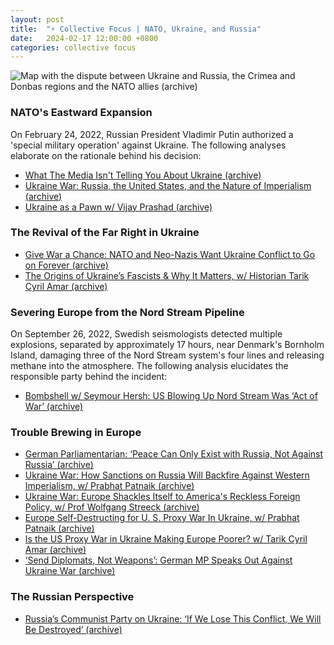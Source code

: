 ```yaml
---
layout: post
title:  "⚡️ Collective Focus | NATO, Ukraine, and Russia"
date:   2024-02-17 12:00:00 +0800
categories: collective focus
---
```


![Map with the dispute between Ukraine and Russia, the Crimea and Donbas regions and the NATO allies (archive)](https://as1.ftcdn.net/v2/jpg/04/85/89/14/1000_F_485891477_x1IHGTG2NzXCUks2XAo5HzAFBfCWaech.jpg)

### NATO's Eastward Expansion

On February 24, 2022, Russian President Vladimir Putin authorized a 'special military operation' against Ukraine. The following analyses elaborate on the rationale behind his decision:

* [What The Media Isn't Telling You About Ukraine (archive)](https://youtu.be/d6HdxeAJtL0?si=6FmdLBnYF9lI8lvx)
* [Ukraine War: Russia, the United States, and the Nature of Imperialism (archive)](https://youtu.be/fhajzlhcgSk?si=-uhE0n8bWVfJOLS2)
* [Ukraine as a Pawn w/ Vijay Prashad (archive)](https://youtu.be/LgJvNHxEAR4?si=rvsemmWFW22W-1KG)

### The Revival of the Far Right in Ukraine

* [Give War a Chance: NATO and Neo-Nazis Want Ukraine Conflict to Go on Forever (archive)](https://youtu.be/0C1O2WWqyPQ?si=17QpXXqY-lQjZsMC)
* [The Origins of Ukraine’s Fascists & Why It Matters, w/ Historian Tarik Cyril Amar (archive)](https://youtu.be/5C7DE2KFJHs?si=bAzQqYPTj9vLcCyG)

### Severing Europe from the Nord Stream Pipeline

On September 26, 2022, Swedish seismologists detected multiple explosions, separated by approximately 17 hours, near Denmark's Bornholm Island, damaging three of the Nord Stream system's four lines and releasing methane into the atmosphere. The following analysis elucidates the responsible party behind the incident:

* [Bombshell w/ Seymour Hersh: US Blowing Up Nord Stream Was ‘Act of War’ (archive)](https://youtu.be/blDRGHGXn0U?si=Y0sM25TPFuLKA6on)

### Trouble Brewing in Europe

* [German Parliamentarian: ‘Peace Can Only Exist with Russia, Not Against Russia’ (archive)](https://youtu.be/WfCQqGyLxU0?si=ZFzY4Oq4kSiQKiNi)
* [Ukraine War: How Sanctions on Russia Will Backfire Against Western Imperialism, w/ Prabhat  Patnaik (archive)](https://youtu.be/xZay4Y9ilF8?si=vZIJo5Jn3Y9IHQVy)
* [Ukraine War: Europe Shackles Itself to America's Reckless Foreign Policy, w/ Prof Wolfgang Streeck (archive)](https://youtu.be/c2J0QNY33e0?si=aP62dbzZp046Ngq8)
* [Europe Self-Destructing for U. S. Proxy War In Ukraine, w/ Prabhat Patnaik (archive)](https://youtu.be/7u-L7oPiTpY?si=SSO9PrcGKKAjwdz8)
* [Is the US Proxy War in Ukraine Making Europe Poorer? w/ Tarik Cyril Amar (archive)](https://youtu.be/S7jqDi8dg7g?si=kW4LmEMvcErUudjp)
* [‘Send Diplomats, Not Weapons’: German MP Speaks Out Against Ukraine War (archive)](https://youtu.be/9BcPXos-iJc?si=eLXpX_GYMmHUIQ9L)

### The Russian Perspective

* [Russia’s Communist Party on Ukraine: ‘If We Lose This Conflict, We Will Be Destroyed’ (archive)](https://youtu.be/uRuDwuv36z4?si=ZB00Ahxm8tps3iEg)

